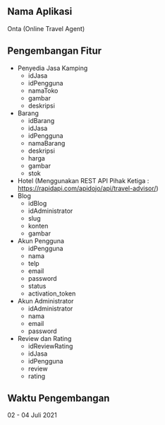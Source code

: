 ## Nama Aplikasi
Onta (Online Travel Agent)
## Pengembangan Fitur
- Penyedia Jasa Kamping
  - idJasa
  - idPengguna
  - namaToko
  - gambar
  <!-- DATA NYA AMBIL DARI TABEL PENGGUNA -->
  <!-- - telp -->
  <!-- - email -->
  - deskripsi
- Barang
  - idBarang
  - idJasa
  - idPengguna
  - namaBarang
  - deskripsi
  - harga
  - gambar
  - stok
- Hotel (Menggunakan REST API Pihak Ketiga : https://rapidapi.com/apidojo/api/travel-advisor/)
- Blog
  - idBlog
  - idAdministrator
  - slug
  - konten
  - gambar
- Akun Pengguna
  - idPengguna
  - nama
  - telp
  - email
  - password
  - status
  - activation_token
- Akun Administrator
  - idAdministrator
  - nama
  - email
  - password
- Review dan Rating
  - idReviewRating
  - idJasa
  - idPengguna
  - review
  - rating
## Waktu Pengembangan
02 - 04 Juli 2021
